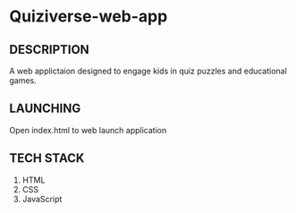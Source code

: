 # Quiziverse-web-app

## DESCRIPTION
A web applictaion designed to engage kids in quiz puzzles and educational games.

## LAUNCHING
Open index.html to web launch application

## TECH STACK
1.  HTML
2.  CSS
3.  JavaScript

